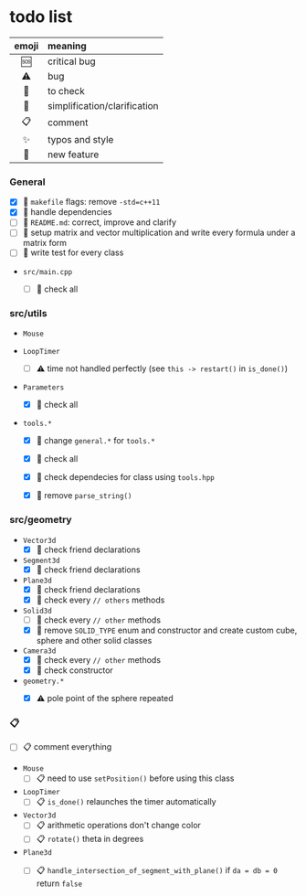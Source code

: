 # todo list

| emoji       | meaning                      |
| :---------: | :--------------------------- |
| :sos:       | critical bug                 |
| :warning:   | bug                          |
| :eyes:      | to check                     |
| :flashlight:| simplification/clarification |
| :clipboard: | comment                      |
| :sparkles:  | typos and style              |
| :tada:      | new feature                  |


### General
- [x] :eyes: `makefile` flags: remove `-std=c++11`
- [x] :flashlight: handle dependencies
- [ ] :tada: `README.md`: correct, improve and clarify
- [ ] :tada: setup matrix and vector multiplication and write every formula under a matrix form
- [ ] :tada: write test for every class

* `src/main.cpp`
    - [ ] :eyes: check all


### src/utils

* `Mouse`

* `LoopTimer`
    - [ ] :warning: time not handled perfectly (see `this -> restart()` in `is_done()`)

* `Parameters`
    - [x] :eyes: check all

* `tools.*`
    - [x] :flashlight: change `general.*` for `tools.*`
    - [x] :eyes: check all
    - [x] :flashlight: check dependecies for class using `tools.hpp`
    - [x] :flashlight: remove `parse_string()`


### src/geometry

* `Vector3d`
    - [x] :eyes: check friend declarations

* `Segment3d`
    - [x] :eyes: check friend declarations

* `Plane3d`
    - [x] :eyes: check friend declarations
    - [x] :eyes: check every `// others` methods

* `Solid3d`
    - [ ] :eyes: check every `// other` methods
    - [x] :tada: remove `SOLID_TYPE` enum and constructor and create custom cube, sphere and other solid classes

* `Camera3d`
    - [x] :eyes: check every `// other` methods
    - [x] :eyes: check constructor

* `geometry.*`
    - [x] :warning: pole point of the sphere repeated


### :clipboard:
- [ ] :clipboard: comment everything

* `Mouse`
    - [ ] :clipboard: need to use `setPosition()` before using this class
* `LoopTimer`
    - [ ] :clipboard: `is_done()` relaunches the timer automatically
* `Vector3d`
    - [ ] :clipboard: arithmetic operations don't change color
    - [ ] :clipboard: `rotate()` theta in degrees
* `Plane3d`
    - [ ] :clipboard: `handle_intersection_of_segment_with_plane()` if `da = db = 0` return `false`



